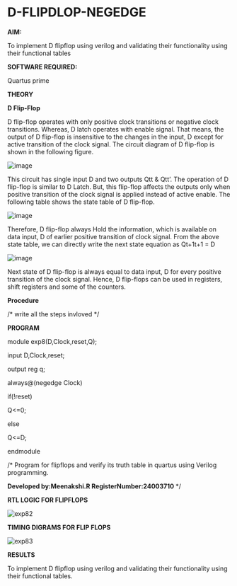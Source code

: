# D-FLIPDLOP-NEGEDGE

**AIM:**

To implement  D flipflop using verilog and validating their functionality using their functional tables

**SOFTWARE REQUIRED:**

Quartus prime

**THEORY**

**D Flip-Flop**

D flip-flop operates with only positive clock transitions or negative clock transitions. Whereas, D latch operates with enable signal. That means, the output of D flip-flop is insensitive to the changes in the input, D except for active transition of the clock signal. The circuit diagram of D flip-flop is shown in the following figure.

![image](https://github.com/naavaneetha/D-FLIPDLOP-NEGEDGE/assets/154305477/48c81fe8-bc3f-40e7-95e2-519fc155ad51)

This circuit has single input D and two outputs Qtt & Qtt’. The operation of D flip-flop is similar to D Latch. But, this flip-flop affects the outputs only when positive transition of the clock signal is applied instead of active enable. The following table shows the state table of D flip-flop.

![image](https://github.com/naavaneetha/D-FLIPDLOP-NEGEDGE/assets/154305477/e5f3fda7-68ec-4a3a-a0a4-cf6f9cc4ab55)

Therefore, D flip-flop always Hold the information, which is available on data input, D of earlier positive transition of clock signal. From the above state table, we can directly write the next state equation as Qt+1t+1 = D

![image](https://github.com/naavaneetha/D-FLIPDLOP-NEGEDGE/assets/154305477/8592c0d8-2917-4142-91b9-d6c30dd891d2)

Next state of D flip-flop is always equal to data input, D for every positive transition of the clock signal. Hence, D flip-flops can be used in registers, shift registers and some of the counters.

**Procedure**

/* write all the steps invloved */

**PROGRAM**

module exp8(D,Clock,reset,Q);

input D,Clock,reset;

output reg q;

always@(negedge Clock)

if(!reset)

Q<=0;

else

Q<=D;

endmodule

/* Program for flipflops and verify its truth table in quartus using Verilog programming. 

**Developed by:Meenakshi.R RegisterNumber:24003710**
*/

**RTL LOGIC FOR FLIPFLOPS**

![exp82](https://github.com/user-attachments/assets/626bb5c9-6396-4e76-aa88-841ea23afa6d)


**TIMING DIGRAMS FOR FLIP FLOPS**

![exp83](https://github.com/user-attachments/assets/71fddc51-8349-4213-a014-ca51f6445662)

**RESULTS**

To implement D flipflop using verilog and validating their functionality using their functional tables.
